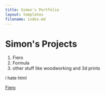 ```yaml
---
title: Simon's Portfolio
layout: templates
filename: index.md
--- 
```


<body>
<h1>Simon's Projects</h1>
<p>
	<ol>
		<li>Fiero</li>
		<li>Formula</li>
		<li>other stuff like woodworking and 3d prints</li>
	</ol>
	i hate html
</p>
	<a href="Fiero.html">Fiero</a>
</body>